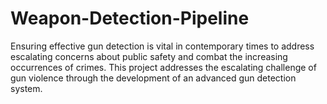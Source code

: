 # Weapon-Detection-Pipeline
Ensuring effective gun detection is vital in contemporary times to address escalating concerns about public safety and combat the increasing occurrences of crimes. This project addresses the escalating challenge of gun violence through the development of an advanced gun detection system.

